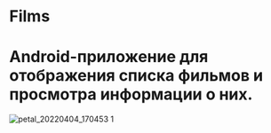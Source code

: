 # Films
# Android-приложение для отображения списка фильмов и просмотра информации о них.
![petal_20220404_170453 1](https://user-images.githubusercontent.com/90905407/161551401-39dcd8c4-22b9-4efa-84f4-b78808d0d5d1.gif)

